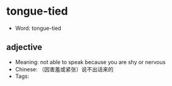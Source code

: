 # tongue-tied

- Word: tongue-tied

## adjective

- Meaning: not able to speak because you are shy or nervous
- Chinese: （因害羞或紧张）说不出话来的
- Tags: 

